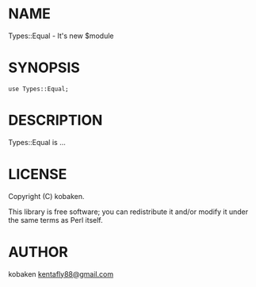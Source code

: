 
# NAME

Types::Equal - It's new $module

# SYNOPSIS

    use Types::Equal;

# DESCRIPTION

Types::Equal is ...

# LICENSE

Copyright (C) kobaken.

This library is free software; you can redistribute it and/or modify
it under the same terms as Perl itself.

# AUTHOR

kobaken <kentafly88@gmail.com>
